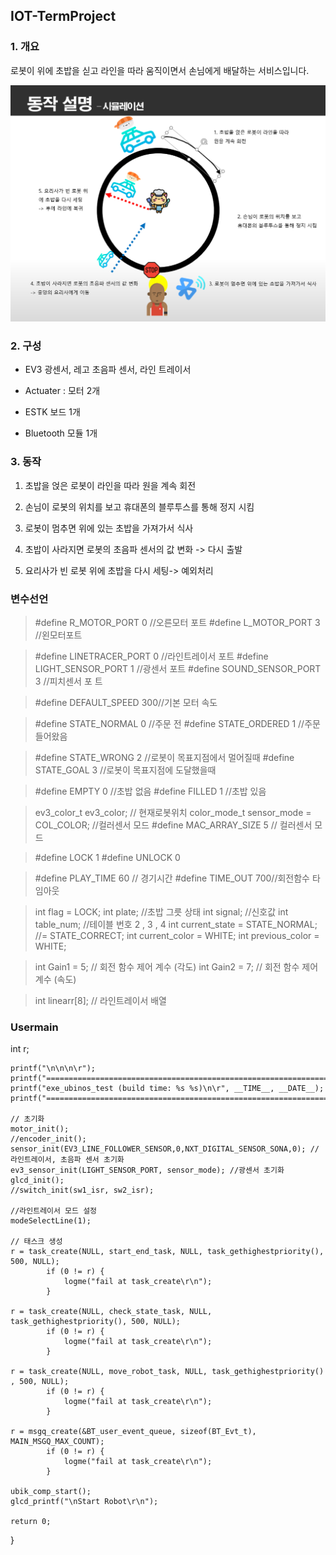 ## IOT-TermProject


### 1. 개요

로봇이 위에 초밥을 싣고 라인을 따라 움직이면서 손님에게 배달하는 서비스입니다.

![guideline](images/guideline.png "guideline")



### 2. 구성

- EV3 광센서, 레고 초음파 센서, 라인 트레이서

- Actuater : 모터 2개

- ESTK 보드 1개

- Bluetooth 모듈 1개




### 3. 동작 

1. 초밥을 얹은 로봇이 라인을 따라 원을 계속 회전

2. 손님이 로봇의 위치를 보고 휴대폰의 블루투스를 통해 정지 시킴

3. 로봇이 멈추면 위에 있는 초밥을 가져가서 식사

4. 초밥이 사라지면 로봇의 초음파 센서의 값 변화 -> 다시 출발

5. 요리사가 빈 로봇 위에 초밥을 다시 세팅-> 예외처리

### 변수선언

>#define R_MOTOR_PORT	0	//오른모터 포트
>#define L_MOTOR_PORT	3	//왼모터포트

>#define LINETRACER_PORT	0	//라인트레이서 포트
>#define LIGHT_SENSOR_PORT	1	//광센서 포트
>#define SOUND_SENSOR_PORT	3	//피치센서 포 트


>#define DEFAULT_SPEED	300//기본 모터 속도

>#define STATE_NORMAL	0	//주문 전
>#define STATE_ORDERED	1	//주문 들어왔음



>#define STATE_WRONG		2	//로봇이 목표지점에서 멀어질때
>#define STATE_GOAL		3	//로봇이 목표지점에 도달했을때


>#define EMPTY 0			//초밥 없음
>#define FILLED 1		//초밥 있음



>ev3_color_t ev3_color;	// 현재로봇위치
>color_mode_t sensor_mode = COL_COLOR; //컬러센서 모드
>#define MAC_ARRAY_SIZE	5 // 컬러센서 모드

>#define LOCK	1
>#define UNLOCK	0

>#define PLAY_TIME	60 // 경기시간
>#define TIME_OUT	700//회전함수 타임아웃


>int flag = LOCK;
>int plate;			//초밥 그릇 상태
>int signal;			//신호값
>int table_num;		//테이블 번호  2 , 3 , 4
>int current_state = STATE_NORMAL; //= STATE_CORRECT;
>int current_color = WHITE;
>int previous_color = WHITE;

>int Gain1 = 5;	// 회전 함수 제어 계수 (각도)
>int Gain2 = 7;	// 회전 함수 제어 계수 (속도)

>int linearr[8]; // 라인트레이서 배열


### Usermain

int r;

	printf("\n\n\n\r");
	printf("================================================================================\n\r");
	printf("exe_ubinos_test (build time: %s %s)\n\r", __TIME__, __DATE__);
	printf("================================================================================\n\r");

	// 초기화
	motor_init();
	//encoder_init();
	sensor_init(EV3_LINE_FOLLOWER_SENSOR,0,NXT_DIGITAL_SENSOR_SONA,0); // 라인트레이서, 초음파 센서 초기화
	ev3_sensor_init(LIGHT_SENSOR_PORT, sensor_mode); //광센서 초기화
	glcd_init();
	//switch_init(sw1_isr, sw2_isr);

	//라인트레이서 모드 설정
	modeSelectLine(1);

	// 태스크 생성
	r = task_create(NULL, start_end_task, NULL, task_gethighestpriority(), 500, NULL);
			if (0 != r) {
				logme("fail at task_create\r\n");
			}

	r = task_create(NULL, check_state_task, NULL, task_gethighestpriority(), 500, NULL);
			if (0 != r) {
				logme("fail at task_create\r\n");
			}

	r = task_create(NULL, move_robot_task, NULL, task_gethighestpriority() , 500, NULL);
			if (0 != r) {
				logme("fail at task_create\r\n");
			}

	r = msgq_create(&BT_user_event_queue, sizeof(BT_Evt_t), MAIN_MSGQ_MAX_COUNT);
			if (0 != r) {
				logme("fail at task_create\r\n");
			}

	ubik_comp_start();
	glcd_printf("\nStart Robot\r\n");

	return 0;
}




